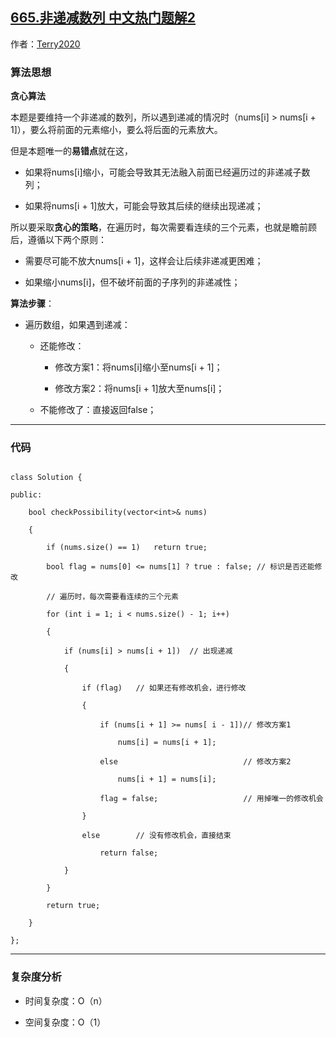 ## [665.非递减数列 中文热门题解2](https://leetcode.cn/problems/non-decreasing-array/solutions/100000/yi-ding-yao-rang-ni-nong-dong-wei-shi-ya-u9te)

作者：[Terry2020](https://leetcode.cn/u/Terry2020)


### 算法思想
**贪心算法**  

本题是要维持一个非递减的数列，所以遇到递减的情况时（nums[i] > nums[i + 1]），要么将前面的元素缩小，要么将后面的元素放大。  

但是本题唯一的**易错点**就在这，
- 如果将nums[i]缩小，可能会导致其无法融入前面已经遍历过的非递减子数列；
- 如果将nums[i + 1]放大，可能会导致其后续的继续出现递减；

所以要采取**贪心的策略**，在遍历时，每次需要看连续的三个元素，也就是瞻前顾后，遵循以下两个原则：
- 需要尽可能不放大nums[i + 1]，这样会让后续非递减更困难；
- 如果缩小nums[i]，但不破坏前面的子序列的非递减性；

**算法步骤**：

- 遍历数组，如果遇到递减：
    - 还能修改：
        - 修改方案1：将nums[i]缩小至nums[i + 1]；
        - 修改方案2：将nums[i + 1]放大至nums[i]；
    - 不能修改了：直接返回false；

 
---
### 代码

```
class Solution {
public:
    bool checkPossibility(vector<int>& nums) 
    {
        if (nums.size() == 1)   return true;
        bool flag = nums[0] <= nums[1] ? true : false; // 标识是否还能修改
        // 遍历时，每次需要看连续的三个元素
        for (int i = 1; i < nums.size() - 1; i++)
        {
            if (nums[i] > nums[i + 1])  // 出现递减
            {
                if (flag)   // 如果还有修改机会，进行修改
                {
                    if (nums[i + 1] >= nums[ i - 1])// 修改方案1
                        nums[i] = nums[i + 1];
                    else                            // 修改方案2
                        nums[i + 1] = nums[i];      
                    flag = false;                   // 用掉唯一的修改机会
                }   
                else        // 没有修改机会，直接结束
                    return false;
            }
        }
        return true;
    }
};
```

---
### 复杂度分析
- 时间复杂度：O（n）
- 空间复杂度：O（1）